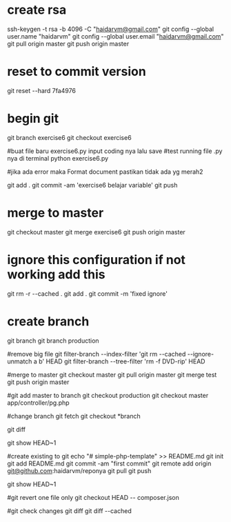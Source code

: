 # create rsa
ssh-keygen -t rsa -b 4096 -C "haidarvm@gmail.com"
git config --global user.name "haidarvm"
git config --global user.email "haidarvm@gmail.com"
git pull origin master
git push origin master

# reset to commit version
git reset --hard 7fa4976


# begin git
git branch exercise6
git checkout exercise6

#buat file baru exercise6.py input coding nya lalu save
#test running file .py nya di terminal
python exercise6.py

#jika ada error maka Format document pastikan tidak ada yg merah2


git add .
git commit -am 'exercise6 belajar variable'
git push


# merge to master
git checkout master
git merge exercise6
git push origin master


# ignore this configuration if not working add this
git rm -r  --cached .
git add .
git commit -m 'fixed ignore'


# create branch
git branch
git branch production


#remove big file
git filter-branch --index-filter 'git rm --cached --ignore-unmatch a b' HEAD
git filter-branch --tree-filter 'rm -f DVD-rip' HEAD

#merge to master
git checkout master
git pull origin master
git merge test
git push origin master

#git add master to branch
git checkout production
git checkout master app/controller/pg.php

#change branch
git fetch
git checkout *branch

git diff



git show HEAD~1


#create existing to git
echo "# simple-php-template" >> README.md
git init
git add README.md
git commit -am "first commit"
git remote add origin git@github.com:haidarvm/reponya
git pull 
git push 


git show HEAD~1


#git revert one file only
git checkout HEAD -- composer.json


#git check changes
git diff
git diff --cached







